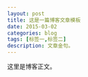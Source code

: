 ```yaml
---
layout: post
title: 这是一篇博客文章模板
date: 2015-03-02
categories: blog
tags: [标签一,标签二]
description: 文章金句。
---
```


这里是博客正文。